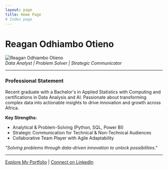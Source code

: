 ```yaml
---
layout: page
title: Home Page
# Index page
---
```


# Reagan Odhiambo Otieno

![Reagan Odhiambo Otieno](path/to/your/photo.jpg)  
*Data Analyst | Problem Solver | Strategic Communicator*

---

### Professional Statement  
Recent graduate with a Bachelor's in Applied Statistics with Computing and certifications in Data Analysis and AI. Passionate about transforming complex data into actionable insights to drive innovation and growth across Africa.  

**Key Strengths:**  
- Analytical & Problem-Solving (Python, SQL, Power BI)  
- Strategic Communication for Technical & Non-Technical Audiences  
- Collaborative Team Player with Agile Adaptability  

*"Solving problems through data-driven innovation to unlock possibilities."*  

---

[Explore My Portfolio](#) | [Connect on LinkedIn](https://www.linkedin.com/in/reagan-otieno-441539351) 
